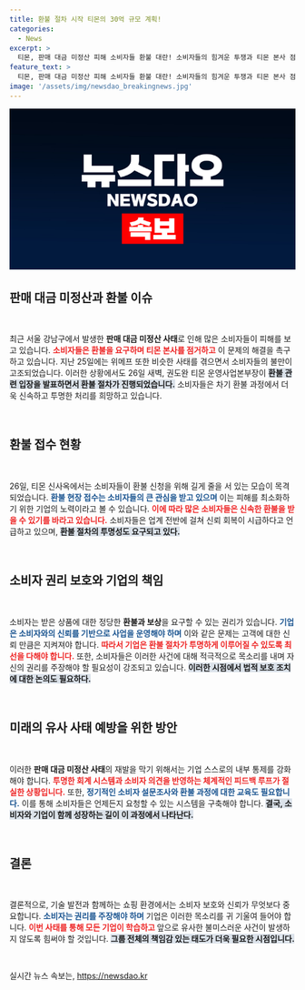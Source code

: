 ```yaml
---
title: 환불 절차 시작 티몬의 30억 규모 계획!
categories:
  - News
excerpt: >
  티몬, 판매 대금 미정산 피해 소비자들 환불 대란! 소비자들의 힘겨운 투쟁과 티몬 본사 점거로 시작된 환불 현장 접수, 과연 결과는?
feature_text: >
  티몬, 판매 대금 미정산 피해 소비자들 환불 대란! 소비자들의 힘겨운 투쟁과 티몬 본사 점거로 시작된 환불 현장 접수, 과연 결과는?
image: '/assets/img/newsdao_breakingnews.jpg'
---
```


<p><img src="/assets/img/newsdao_breakingnews.jpg" alt="ranknews 속보" /></p>

<h2 data-ke-size="size26">판매 대금 미정산과 환불 이슈</h2>

<p data-ke-size="size16">&nbsp;</p>

<p data-ke-size="size16">최근 서울 강남구에서 발생한 <b>판매 대금 미정산 사태</b>로 인해 많은 소비자들이 피해를 보고 있습니다. <b><span style="color: #ee2323;">소비자들은 환불을 요구하며 티몬 본사를 점거하고</span></b> 이 문제의 해결을 촉구하고 있습니다. 지난 25일에는 위메프 또한 비슷한 사태를 겪으면서 소비자들의 불만이 고조되었습니다. 이러한 상황에서도 26일 새벽, 권도완 티몬 운영사업본부장이 <b><span style="background-color: #21538527;">환불 관련 입장을 발표하면서 환불 절차가 진행되었습니다.</span></b> 소비자들은 차기 환불 과정에서 더욱 신속하고 투명한 처리를 희망하고 있습니다.</p>

<p data-ke-size="size16">&nbsp;</p>

<h2 data-ke-size="size26">환불 접수 현황</h2>

<p data-ke-size="size16">&nbsp;</p>

<p data-ke-size="size16">26일, 티몬 신사옥에서는 소비자들이 환불 신청을 위해 길게 줄을 서 있는 모습이 목격되었습니다. <b><span style="color: #1a5490;">환불 현장 접수는 소비자들의 큰 관심을 받고 있으며</span></b> 이는 피해를 최소화하기 위한 기업의 노력이라고 볼 수 있습니다. <b><span style="color: #ee2323;">이에 따라 많은 소비자들은 신속한 환불을 받을 수 있기를 바라고 있습니다.</span></b> 소비자들은 업계 전반에 걸쳐 신뢰 회복이 시급하다고 언급하고 있으며, <b><span style="background-color: #21538527;">환불 절차의 투명성도 요구되고 있다.</span></b></p>

<p data-ke-size="size16">&nbsp;</p>

<h2 data-ke-size="size26">소비자 권리 보호와 기업의 책임</h2>

<p data-ke-size="size16">&nbsp;</p>

<p data-ke-size="size16">소비자는 받은 상품에 대한 정당한 <b>환불과 보상</b>을 요구할 수 있는 권리가 있습니다. <b><span style="color: #1a5490;">기업은 소비자와의 신뢰를 기반으로 사업을 운영해야 하며</span></b> 이와 같은 문제는 고객에 대한 신뢰 만큼은 지켜져야 합니다. <b><span style="color: #ee2323;">따라서 기업은 환불 절차가 투명하게 이루어질 수 있도록 최선을 다해야 합니다.</span></b> 또한, 소비자들은 이러한 사건에 대해 적극적으로 목소리를 내며 자신의 권리를 주장해야 할 필요성이 강조되고 있습니다. <b><span style="background-color: #21538527;">이러한 시점에서 법적 보호 조치에 대한 논의도 필요하다.</span></b></p>

<p data-ke-size="size16">&nbsp;</p>

<h2 data-ke-size="size26">미래의 유사 사태 예방을 위한 방안</h2>

<p data-ke-size="size16">&nbsp;</p>

<p data-ke-size="size16">이러한 <b>판매 대금 미정산 사태</b>의 재발을 막기 위해서는 기업 스스로의 내부 통제를 강화해야 합니다. <b><span style="color: #ee2323;">투명한 회계 시스템과 소비자 의견을 반영하는 체계적인 피드백 루프가 절실한 상황입니다.</span></b> 또한, <b><span style="color: #1a5490;">정기적인 소비자 설문조사와 환불 과정에 대한 교육도 필요합니다.</span></b> 이를 통해 소비자들은 언제든지 요청할 수 있는 시스템을 구축해야 합니다. <b><span style="background-color: #21538527;">결국, 소비자와 기업이 함께 성장하는 길이 이 과정에서 나타난다.</span></b></p>

<p data-ke-size="size16">&nbsp;</p>

<h2 data-ke-size="size26">결론</h2>

<p data-ke-size="size16">&nbsp;</p>

<p data-ke-size="size16">결론적으로, 기술 발전과 함께하는 쇼핑 환경에서는 소비자 보호와 신뢰가 무엇보다 중요합니다. <b><span style="color: #1a5490;">소비자는 권리를 주장해야 하며</span></b> 기업은 이러한 목소리를 귀 기울여 들어야 합니다. <b><span style="color: #ee2323;">이번 사태를 통해 모든 기업이 학습하고 </span></b> 앞으로 유사한 불미스러운 사건이 발생하지 않도록 힘써야 할 것입니다. <b><span style="background-color: #21538527;">그룹 전체의 책임감 있는 태도가 더욱 필요한 시점입니다.</span></b></p>

<p data-ke-size="size16">&nbsp;</p>
실시간 뉴스 속보는, <a href="https://newsdao.kr" rel="dofollow">https://newsdao.kr</a>


